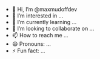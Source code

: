 - 👋 Hi, I’m @maxmudoffdev
- 👀 I’m interested in ...
- 🌱 I’m currently learning ...
- 💞️ I’m looking to collaborate on ...
- 📫 How to reach me ...
- 😄 Pronouns: ...
- ⚡ Fun fact: ...

<!---
maxmudoffdev/maxmudoffdev is a ✨ special ✨ repository because its `README.md` (this file) appears on your GitHub profile.
You can click the Preview link to take a look at your changes.
--->
